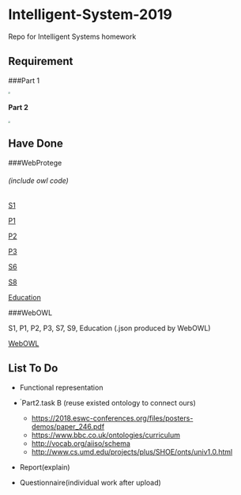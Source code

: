 # Intelligent-System-2019
Repo for Intelligent Systems homework

## Requirement

###Part 1

<img src="https://i.imgur.com/vj0AuMM.png" style="zoom:25%;" align=left/>



#### Part 2

<img src="https://i.imgur.com/ZUReULw.png" style="zoom:25%;"/>

## Have Done

###WebProtege

######	(include owl code)

[S1](https://webprotege.stanford.edu/#projects/b84590b9-9ea4-458e-91ea-1dec44376227/edit/Classes)

[P1](https://webprotege.stanford.edu/#projects/f8fc06a5-9724-47fe-ad97-5fe89754d01e/edit/Classes)

[P2](https://webprotege.stanford.edu/#projects/06471cdf-8a65-4c8c-81dc-a71815a09037/edit/Classes)

[P3](https://webprotege.stanford.edu/#projects/06471cdf-8a65-4c8c-81dc-a71815a09037/edit/Classes)

[S6](https://webprotege.stanford.edu/#projects/dfec7708-494b-4206-ad6d-0abefe21896f/edit/Classes)

[S8](https://webprotege.stanford.edu/#projects/1403b9df-4803-4599-a04e-907f8b8451aa/edit/Classes)

[Education](https://webprotege.stanford.edu/#projects/41d4742f-efed-45fa-b0bb-1ed7ed7da0b8/edit/Classes)

###WebOWL

S1, P1, P2, P3, S7, S9, Education (.json produced by WebOWL)

[WebOWL](http://www.visualdataweb.de/webvowl/)



## List To Do



- Functional representation

  <img src="https://i.imgur.com/t7OAa97.png" style="zoom:20%;" align=left />

  

- Part2.task B (reuse existed ontology to connect ours)

  - <https://2018.eswc-conferences.org/files/posters-demos/paper_246.pdf>
  - <https://www.bbc.co.uk/ontologies/curriculum>
  - <http://vocab.org/aiiso/schema>
  - <http://www.cs.umd.edu/projects/plus/SHOE/onts/univ1.0.html>

- Report(explain)

- Questionnaire(individual work after upload)

